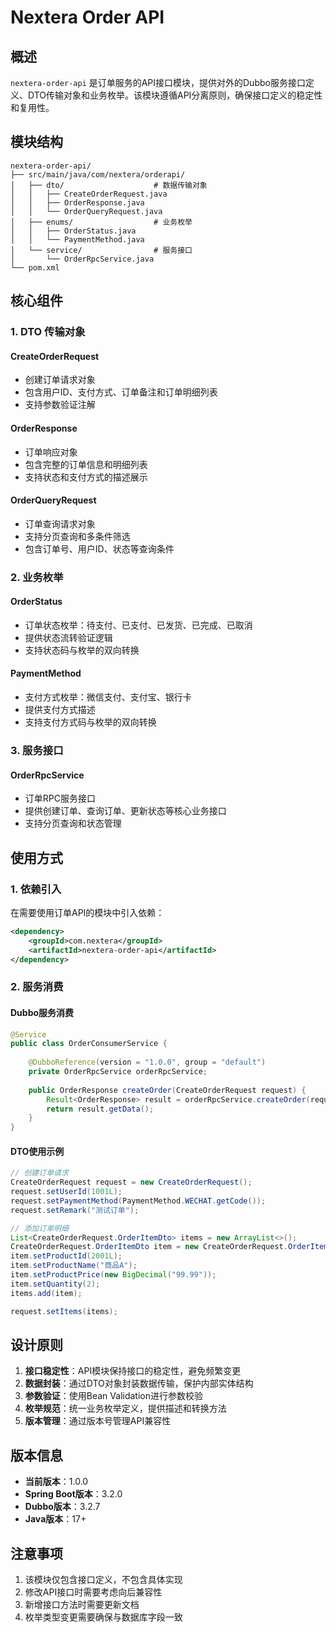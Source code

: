 # Nextera Order API

## 概述

`nextera-order-api` 是订单服务的API接口模块，提供对外的Dubbo服务接口定义、DTO传输对象和业务枚举。该模块遵循API分离原则，确保接口定义的稳定性和复用性。

## 模块结构

```
nextera-order-api/
├── src/main/java/com/nextera/orderapi/
│   ├── dto/                    # 数据传输对象
│   │   ├── CreateOrderRequest.java
│   │   ├── OrderResponse.java
│   │   └── OrderQueryRequest.java
│   ├── enums/                  # 业务枚举
│   │   ├── OrderStatus.java
│   │   └── PaymentMethod.java
│   └── service/                # 服务接口
│       └── OrderRpcService.java
└── pom.xml
```

## 核心组件

### 1. DTO 传输对象

#### CreateOrderRequest
- 创建订单请求对象
- 包含用户ID、支付方式、订单备注和订单明细列表
- 支持参数验证注解

#### OrderResponse
- 订单响应对象
- 包含完整的订单信息和明细列表
- 支持状态和支付方式的描述展示

#### OrderQueryRequest
- 订单查询请求对象
- 支持分页查询和多条件筛选
- 包含订单号、用户ID、状态等查询条件

### 2. 业务枚举

#### OrderStatus
- 订单状态枚举：待支付、已支付、已发货、已完成、已取消
- 提供状态流转验证逻辑
- 支持状态码与枚举的双向转换

#### PaymentMethod
- 支付方式枚举：微信支付、支付宝、银行卡
- 提供支付方式描述
- 支持支付方式码与枚举的双向转换

### 3. 服务接口

#### OrderRpcService
- 订单RPC服务接口
- 提供创建订单、查询订单、更新状态等核心业务接口
- 支持分页查询和状态管理

## 使用方式

### 1. 依赖引入

在需要使用订单API的模块中引入依赖：

```xml
<dependency>
    <groupId>com.nextera</groupId>
    <artifactId>nextera-order-api</artifactId>
</dependency>
```

### 2. 服务消费

#### Dubbo服务消费
```java
@Service
public class OrderConsumerService {
    
    @DubboReference(version = "1.0.0", group = "default")
    private OrderRpcService orderRpcService;
    
    public OrderResponse createOrder(CreateOrderRequest request) {
        Result<OrderResponse> result = orderRpcService.createOrder(request);
        return result.getData();
    }
}
```

#### DTO使用示例
```java
// 创建订单请求
CreateOrderRequest request = new CreateOrderRequest();
request.setUserId(1001L);
request.setPaymentMethod(PaymentMethod.WECHAT.getCode());
request.setRemark("测试订单");

// 添加订单明细
List<CreateOrderRequest.OrderItemDto> items = new ArrayList<>();
CreateOrderRequest.OrderItemDto item = new CreateOrderRequest.OrderItemDto();
item.setProductId(2001L);
item.setProductName("商品A");
item.setProductPrice(new BigDecimal("99.99"));
item.setQuantity(2);
items.add(item);

request.setItems(items);
```

## 设计原则

1. **接口稳定性**：API模块保持接口的稳定性，避免频繁变更
2. **数据封装**：通过DTO对象封装数据传输，保护内部实体结构
3. **参数验证**：使用Bean Validation进行参数校验
4. **枚举规范**：统一业务枚举定义，提供描述和转换方法
5. **版本管理**：通过版本号管理API兼容性

## 版本信息

- **当前版本**：1.0.0
- **Spring Boot版本**：3.2.0
- **Dubbo版本**：3.2.7
- **Java版本**：17+

## 注意事项

1. 该模块仅包含接口定义，不包含具体实现
2. 修改API接口时需要考虑向后兼容性
3. 新增接口方法时需要更新文档
4. 枚举类型变更需要确保与数据库字段一致 